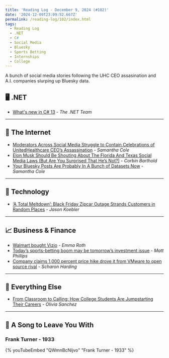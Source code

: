 ```yaml
---
title: 'Reading Log - December 9, 2024 (#102)'
date: '2024-12-09T23:09:52.667Z'
permalink: /reading-log/102/index.html
tags:
  - Reading Log
  - .NET
  - C#
  - Social Media
  - Bluesky
  - Sports Betting
  - Internships
  - College
---
```


A bunch of social media stories following the UHC CEO assasination and A.I. companies slurping up Bluesky data.
<!-- excerpt -->

## 🖥 .NET

- [What's new in C# 13](https://learn.microsoft.com/en-us/dotnet/csharp/whats-new/csharp-13) - *The .NET Team*

---

## 📡 The Internet

- [Moderators Across Social Media Struggle to Contain Celebrations of UnitedHealthcare CEO’s Assassination](https://www.404media.co/brian-thompson-social-media-reactions-reddit-facebook-twitter/) - *Samantha Cole*
- [Elon Musk Should Be Shouting About The Florida And Texas Social Media Laws (But Are You Surprised That He’s Not?)](https://www.techdirt.com/2024/12/04/elon-musk-should-be-shouting-about-the-florida-and-texas-social-media-laws-but-are-you-surprised-that-hes-not/) - *Corbin Barthold*
- [Your Bluesky Posts Are Probably In A Bunch of Datasets Now](https://www.404media.co/bluesky-posts-machine-learning-ai-datasets-hugging-face/) - *Samantha Cole*

---

## 🔌 Technology

- [‘A Total Meltdown’: Black Friday Zipcar Outage Strands Customers in Random Places](https://www.404media.co/a-total-meltdown-black-friday-zipcar-outage-strands-customers-in-random-places/) - *Jason Koebler*

---

## 📈 Business & Finance

- [Walmart bought Vizio](https://www.theverge.com/2024/12/3/24312508/walmart-vizio-acquisition-complete) - *Emma Roth*
- [Today’s sports-betting boom may be tomorrow’s investment issue](https://sherwood.news/markets/sports-gambling-long-term-economic-investment-impacts/) - *Matt Phillips*
- [Company claims 1,000 percent price hike drove it from VMware to open source rival](https://arstechnica.com/information-technology/2024/12/company-claims-1000-percent-price-hike-drove-it-from-vmware-to-open-source-rival/) - *Scharon Harding*

---

## 🎒 Everything Else

- [From Classroom to Calling: How College Students Are Jumpstarting Their Careers](https://reasonstobecheerful.world/work-based-learning-drexel-university/) - *Olivia Sanchez*

---

## 🎵 A Song to Leave You With

<h3 class="music">Frank Turner - 1933</h3>

{% youTubeEmbed "QWmnBcNijvo" "Frank Turner - 1933" %}

